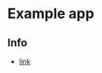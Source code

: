 # Example app

## Info
- [link](https://betterprogramming.pub/build-your-own-plagiarism-checker-with-python-and-machine-learning-7e81877fd970)